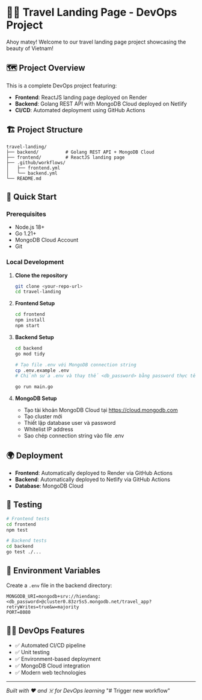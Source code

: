 # 🏴‍☠️ Travel Landing Page - DevOps Project

Ahoy matey! Welcome to our travel landing page project showcasing the beauty of Vietnam!

## 🗺️ Project Overview

This is a complete DevOps project featuring:

- **Frontend**: ReactJS landing page deployed on Render
- **Backend**: Golang REST API with MongoDB Cloud deployed on Netlify
- **CI/CD**: Automated deployment using GitHub Actions

## 🏗️ Project Structure

```
travel-landing/
├── backend/          # Golang REST API + MongoDB Cloud
├── frontend/         # ReactJS landing page
├── .github/workflows/
│   ├── frontend.yml
│   └── backend.yml
└── README.md
```

## 🚀 Quick Start

### Prerequisites

- Node.js 18+
- Go 1.21+
- MongoDB Cloud Account
- Git

### Local Development

1. **Clone the repository**

   ```bash
   git clone <your-repo-url>
   cd travel-landing
   ```

2. **Frontend Setup**

   ```bash
   cd frontend
   npm install
   npm start
   ```

3. **Backend Setup**

   ```bash
   cd backend
   go mod tidy

   # Tạo file .env với MongoDB connection string
   cp .env.example .env
   # Chỉnh sửa .env và thay thế <db_password> bằng password thực tế

   go run main.go
   ```

4. **MongoDB Setup**

   - Tạo tài khoản MongoDB Cloud tại https://cloud.mongodb.com
   - Tạo cluster mới
   - Thiết lập database user và password
   - Whitelist IP address
   - Sao chép connection string vào file .env

## 🌍 Deployment

- **Frontend**: Automatically deployed to Render via GitHub Actions
- **Backend**: Automatically deployed to Netlify via GitHub Actions
- **Database**: MongoDB Cloud

## 🧪 Testing

```bash
# Frontend tests
cd frontend
npm test

# Backend tests
cd backend
go test ./...
```

## 📝 Environment Variables

Create a `.env` file in the backend directory:

```
MONGODB_URI=mongodb+srv://hiendang:<db_password>@cluster0.83zr5s5.mongodb.net/travel_app?retryWrites=true&w=majority
PORT=8080
```

## 🏴‍☠️ DevOps Features

- ✅ Automated CI/CD pipeline
- ✅ Unit testing
- ✅ Environment-based deployment
- ✅ MongoDB Cloud integration
- ✅ Modern web technologies

---

_Built with ❤️ and ☠️ for DevOps learning_
"# Trigger new workflow"
